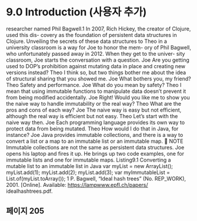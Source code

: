 # 9.0 Introduction (사용자 추가)

researcher named Phil Bagwell.1 In 2007, Rich Hickey, the creator of Clojure, used this dis-
covery as the foundation of persistent data structures in Clojure. Unveiling the secrets of
these data structures to Theo in a university classroom is a way for Joe to honor the mem-
ory of Phil Bagwell, who unfortunately passed away in 2012. When they get to the univer-
sity classroom, Joe starts the conversation with a question.
Joe Are you getting used to DOP’s prohibition against mutating data in place and
creating new versions instead?
Theo I think so, but two things bother me about the idea of structural sharing that
you showed me.
Joe What bothers you, my friend?
Theo Safety and performance.
Joe What do you mean by safety?
Theo I mean that using immutable functions to manipulate data doesn’t prevent it
from being modified accidentally.
Joe Right! Would you like me to show you the naive way to handle immutability or
the real way?
Theo What are the pros and cons of each way?
Joe The naive way is easy but not efficient, although the real way is efficient but
not easy.
Theo Let’s start with the naive way then.
Joe Each programming language provides its own way to protect data from being
mutated.
Theo How would I do that in Java, for instance?
Joe Java provides immutable collections, and there is a way to convert a list or a
map to an immutable list or an immutable map.
 NOTE Immutable collections are not the same as persistent data structures.
Joe opens his laptop and fires it up. He brings up two code examples, one for immutable
lists and one for immutable maps.
Listing9.1 Converting a mutable list to an immutable list in Java
var myList = new ArrayList<Integer>();
myList.add(1);
myList.add(2);
myList.add(3);
var myImmutableList = List.of(myList.toArray());
1 P. Bagwell, “Ideal hash trees” (No. REP_WORK), 2001. [Online]. Available: https://lampwww.epfl.ch/papers/
idealhashtrees.pdf.

## 페이지 205